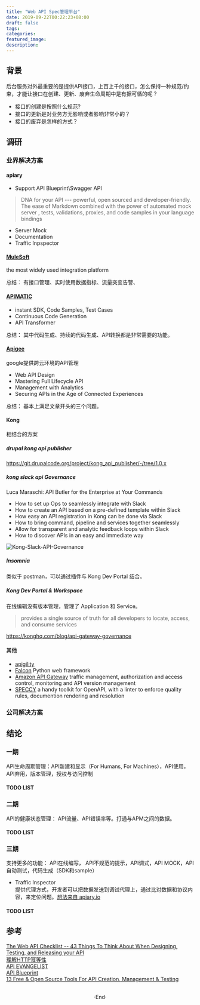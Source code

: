 ```yaml
---
title: "Web API Spec管理平台"
date: 2019-09-22T00:22:23+08:00
draft: false
tags: 
categories: 
featured_image: 
description: 
---
```


## 背景
后台服务对外最重要的是提供API接口，上百上千的接口，怎么保持一种规范/约束，才能让接口在创建、更新、废弃生命周期中是有据可循的呢？ 

* 接口的创建是按照什么规范?  
* 接口的更新是对业务方无影响或者影响非常小的？  
* 接口的废弃是怎样的方式？  

## 调研
### 业界解决方案 

#### apiary  

- Support API Blueprint\Swagger API  

> DNA for your API --- powerful, open sourced and developer-friendly. The ease of Markdown combined with the power of automated mock server , tests, validations, proxies, and code samples in your language bindings    

- Server Mock
- Documentation
- Traffic Inpspector  

#### [MuleSoft](https://www.mulesoft.com/platform/api/manager) 
the most widely used integration platform  

总结： 有接口管理、实时使用数据指标、流量突变告警、

####  [APIMATIC](https://www.apimatic.io/)
- instant SDK, Code Samples, Test Cases  
- Continuous Code Generation
- API Transformer

总结： 其中代码生成、持续的代码生成、API转换都是非常需要的功能。  

####  [Apigee ](https://cloud.google.com/apigee)  
google提供跨云环境的API管理

* Web API Design 
* Mastering Full Lifecycle API 
* Management with Analytics 
* Securing APIs in the Age of Connected Experiences 

总结： 基本上满足文章开头的三个问题。  

#### Kong 
相结合的方案

#####  drupal kong api publisher
https://git.drupalcode.org/project/kong_api_publisher/-/tree/1.0.x

#####  kong slack api Governance
Luca Maraschi: API Butler for the Enterprise at Your Commands
 
- How to set up Ops to seamlessly integrate with Slack
- How to create an API based on a pre-defined template within Slack
- How easy an API registration in Kong can be done via Slack
- How to bring command, pipeline and services together seamlessly
- Allow for transparent and analytic feedback loops within Slack
- How to discover APIs in an easy and immediate way

![Kong-Slack-API-Governance](https://hyvi.github.io/blog-images/20220903/kong-slack.png)

##### Insomnia 
类似于 postman，可以通过插件与 Kong Dev Portal 结合。

##### Kong Dev Portal & Workspace
在线编辑没有版本管理，管理了 Application 和 Service。
> provides a single source of truth for all developers to locate, access, and consume services

https://konghq.com/blog/api-gateway-governance

#### 其他

* [apigility ]( www.apigility.org )  
* [Falcon](#) Python web framework   
* [Amazon API Gateway](#) traffic management, authorization and access control, monitoring and API version management  
* [SPECCY](https://speccy.io)  a handy toolkit for OpenAPI, with a linter to enforce quality rules, documention rendering and resolution

### 公司解决方案

## 结论 
### 一期
API生命周期管理：API新建和显示（For Humans, For Machines），API使用，API弃用，版本管理，授权与访问控制   

#### TODO LIST

### 二期
API的健康状态管理： API流量、API错误率等。打通与APM之间的数据。
#### TODO LIST
### 三期
支持更多的功能： API在线编写， API不规范的提示，API调式，API MOCK，API自动测试，代码生成（SDK和sample）

- Traffic Inspector   
提供代理方式，开发者可以把数据发送到调试代理上，通过比对数据和协议内容，来定位问题。[想法来自 apiary.io](apiary.io)  

#### TODO LIST
## 参考 

[The Web API Checklist -- 43 Things To Think About When Designing, Testing, and Releasing your API](https://mathieu.fenniak.net/the-api-checklist/)  
[理解HTTP幂等性](https://www.cnblogs.com/weidagang2046/archive/2011/06/04/idempotence.html)   
[API EVANGELIST](http://design.apievangelist.com)  
[API Blueprint](https://apiblueprint.org)  
[13 Free & Open Source Tools For API Creation, Management & Testing](https://www.how2shout.com/tools/free-open-source-tools-api-creation-management-testing.html#comments)  


<br>

<center>  ·End·  </center>
